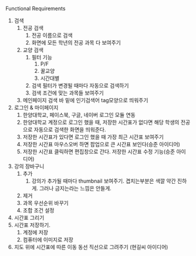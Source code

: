 Functional Requirements

1. 검색
   1. 전공 검색
      1. 전공 이름으로 검색
      2. 화면에 모든 학년의 전공 과목 다 보여주기
   2. 교양 검색
      1. 필터 기능
         1. P/F
         2. 꿀교양
         3. 시간대별
      2. 검색 필터가 변경될 때마다 자동으로 검색하기
      3. 검색 조건에 맞는 과목들 보여주기
   3. 메인페이지 검색 바 밑에 인기검색어 tag모양으로 띄워주기
2. 로그인 & 마이페이지
   1. 한양대학교, 페이스북, 구글, 네이버 로그인 모듈 연동
   2. 한양대학교 계정으로 로그인 했을 때, 저장한 시간표가 없다면 해당 학생의 전공으로 자동으로 검색한 화면을 띄워준다.
   3. 저장한 시간표가 있다면 로그인 했을 때 가장 최근 시간표 보여주기
   4. 저장한 시간표 마우스오버 하면 팝업으로 큰 시간표 보인다(승준 아이디어)
   5. 저장한 시간표 클릭하면 편집창으로 간다. 저장한 시간표 수정 기능(승준 아이디어)
3. 강의 장바구니
   1. 추가
      1. 강의가 추가될 때마다 thumbnail 보여주기. 겹치는부분은 색깔 약간 진하게. 그러나 금지는라는 느낌은 안들게.
   2. 제거
   3. 과목 우선순위 바꾸기
   4. 조합 조건 설정
4. 시간표 그리기
5. 시간표 저장하기.
   1. 계정에 저장
   2. 컴퓨터에 이미지로 저장
6. 지도 위에 시간표에 따른 이동 동선 직선으로 그려주기 (현길씨 아이디어)